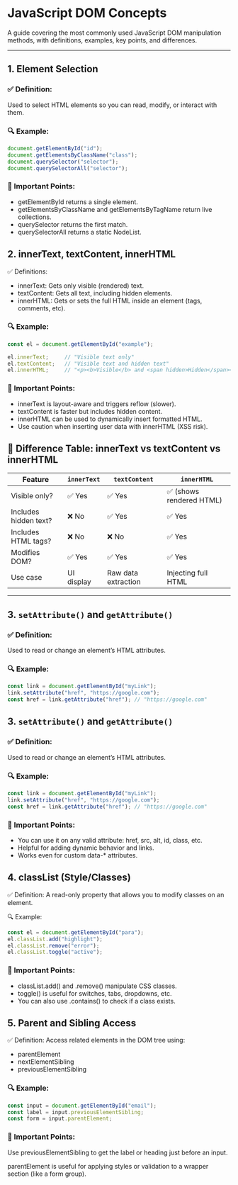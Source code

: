 # JavaScript DOM Concepts

A guide covering the most commonly used JavaScript DOM manipulation methods, with definitions, examples, key points, and differences.

---

## 1. Element Selection

### ✅ Definition:
Used to select HTML elements so you can read, modify, or interact with them.

### 🔍 Example:
```js
document.getElementById("id");
document.getElementsByClassName("class");
document.querySelector("selector");
document.querySelectorAll("selector");
```

### 📌 Important Points:
- getElementById returns a single element.
- getElementsByClassName and getElementsByTagName return live collections.
- querySelector returns the first match.
- querySelectorAll returns a static NodeList.


## 2. innerText, textContent, innerHTML
✅ Definitions:
- innerText: Gets only visible (rendered) text.
- textContent: Gets all text, including hidden elements.
- innerHTML: Gets or sets the full HTML inside an element (tags, comments, etc).

### 🔍 Example:
```js
const el = document.getElementById("example");

el.innerText;     // "Visible text only"
el.textContent;   // "Visible text and hidden text"
el.innerHTML;     // "<p><b>Visible</b> and <span hidden>Hidden</span></p>"
```

### 📌 Important Points:
- innerText is layout-aware and triggers reflow (slower).
- textContent is faster but includes hidden content.
- innerHTML can be used to dynamically insert formatted HTML.
- Use caution when inserting user data with innerHTML (XSS risk).

## 🔁 Difference Table: innerText vs textContent vs innerHTML

| Feature                 | `innerText` | `textContent` | `innerHTML`                 |
|-------------------------|-------------|---------------|------------------------------|
| Visible only?           | ✅ Yes      | ✅ Yes        | ✅ (shows rendered HTML)     |
| Includes hidden text?   | ❌ No       | ✅ Yes        | ✅ Yes                       |
| Includes HTML tags?     | ❌ No       | ❌ No         | ✅ Yes                       |
| Modifies DOM?           | ✅ Yes      | ✅ Yes        | ✅ Yes                       |
| Use case                | UI display  | Raw data extraction | Injecting full HTML     |

---

## 3. `setAttribute()` and `getAttribute()`

### ✅ Definition:
Used to read or change an element’s HTML attributes.

### 🔍 Example:
```js
const link = document.getElementById("myLink");
link.setAttribute("href", "https://google.com");
const href = link.getAttribute("href"); // "https://google.com"
```


## 3. `setAttribute()` and `getAttribute()`

### ✅ Definition:
Used to read or change an element’s HTML attributes.

### 🔍 Example:
```js
const link = document.getElementById("myLink");
link.setAttribute("href", "https://google.com");
const href = link.getAttribute("href"); // "https://google.com"
```


### 📌 Important Points:
- You can use it on any valid attribute: href, src, alt, id, class, etc.
- Helpful for adding dynamic behavior and links.
- Works even for custom data-* attributes.

## 4. classList (Style/Classes)
✅ Definition:
A read-only property that allows you to modify classes on an element.

🔍 Example:
```js
const el = document.getElementById("para");
el.classList.add("highlight");
el.classList.remove("error");
el.classList.toggle("active");
```

### 📌 Important Points:
- classList.add() and .remove() manipulate CSS classes.
- toggle() is useful for switches, tabs, dropdowns, etc.
- You can also use .contains() to check if a class exists.

## 5. Parent and Sibling Access
✅ Definition:
Access related elements in the DOM tree using:

- parentElement
- nextElementSibling
- previousElementSibling

### 🔍 Example:
```js
const input = document.getElementById("email");
const label = input.previousElementSibling;
const form = input.parentElement;
```

### 📌 Important Points:
Use previousElementSibling to get the label or heading just before an input.

parentElement is useful for applying styles or validation to a wrapper section (like a form group).
